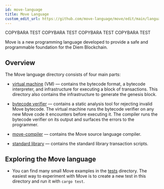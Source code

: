 ```yaml
---
id: move-language
title: Move Language
custom_edit_url: https://github.com/move-language/move/edit/main/language/README.md
---
```


COPYBARA TEST
COPYBARA TEST
COPYBARA TEST
COPYBARA TEST


Move is a new programming language developed to provide a safe and programmable foundation for the Diem Blockchain.

## Overview

The Move language directory consists of four main parts:

- [virtual machine](move-vm/) (VM) &mdash; contains the bytecode format, a bytecode interpreter, and infrastructure for executing a block of transactions. This directory also contains the infrastructure to generate the genesis block.

- [bytecode verifier](move-bytecode-verifier/) &mdash; contains a static analysis tool for rejecting invalid Move bytecode. The virtual machine runs the bytecode verifier on any new Move code it encounters before executing it. The compiler runs the bytecode verifier on its output and surfaces the errors to the programmer.

- [move-compiler](move-compiler/) &mdash; contains the Move source language compiler.

- [standard library](move-stdlib/) &mdash; contains the standard library transaction scripts.

## Exploring the Move language

- You can find many small Move examples in the [tests](move-compiler/tests/move_check/) directory. The easiest way to experiment with Move is to create a new test in this directory and run it with `cargo test`.
